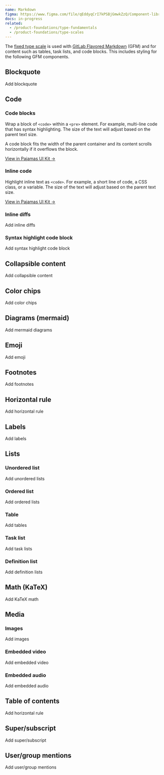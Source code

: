 ```yaml
---
name: Markdown
figma: https://www.figma.com/file/qEddyqCrI7kPSBjGmwkZzQ/Component-library?node-id=19965%3A0
docs: in-progress
related:
  - /product-foundations/type-fundamentals
  - /product-foundations/type-scales
---
```


The [fixed type scale](/product-foundations/type-fundamentals#type-scale) is used with [GitLab Flavored Markdown](https://docs.gitlab.com/ee/user/markdown.html) (GFM) and for content such as tables, task lists, and code blocks. This includes styling for the following GFM components.

## Blockquote

<todo>Add blockquote</todo>

## Code

### Code blocks

Wrap a block of `<code>` within a `<pre>` element. For example, multi-line code that has syntax highlighting. The size of the text will adjust based on the parent text size.

A code block fits the width of the parent container and its content scrolls horizontally if it overflows the block.

[View in Pajamas UI Kit →](https://www.figma.com/file/qEddyqCrI7kPSBjGmwkZzQ/Component-library?node-id=19965%3A13)

### Inline code

Highlight inline text as `<code>`. For example, a short line of code, a CSS class, or a variable. The size of the text will adjust based on the parent text size.

[View in Pajamas UI Kit →](https://www.figma.com/file/qEddyqCrI7kPSBjGmwkZzQ/Component-library?node-id=29627%3A56)

### Inline diffs

<todo>Add inline diffs</todo>

### Syntax highlight code block

<todo>Add syntax highlight code block</todo>

## Collapsible content

<todo>Add collapsible content</todo>

## Color chips

<todo>Add color chips</todo>

## Diagrams (mermaid)

<todo>Add mermaid diagrams</todo>

## Emoji

<todo>Add emoji</todo>

## Footnotes

<todo>Add footnotes</todo>

## Horizontal rule

<todo>Add horizontal rule</todo>

## Labels

<todo>Add labels</todo>

## Lists

### Unordered list

<todo>Add unordered lists</todo>

### Ordered list

<todo>Add ordered lists</todo>

### Table

<todo>Add tables</todo>

### Task list

<todo>Add task lists</todo>

### Definition list

<todo>Add definition lists</todo>

## Math (KaTeX)

<todo>Add KaTeX math</todo>

## Media

### Images

<todo>Add images</todo>

### Embedded video

<todo>Add embedded video</todo>

### Embedded audio

<todo>Add embedded audio</todo>

## Table of contents

<todo>Add horizontal rule</todo>

## Super/subscript

<todo>Add super/subscript</todo>

## User/group mentions

<todo>Add user/group mentions</todo>
